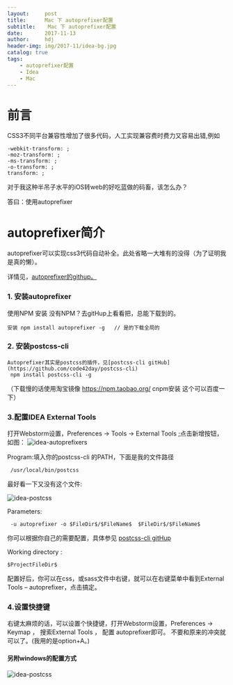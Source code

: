 ```yaml
---
layout:     post
title:      Mac 下 autoprefixer配置
subtitle:    Mac 下 autoprefixer配置
date:       2017-11-13
author:     hdj
header-img: img/2017-11/idea-bg.jpg
catalog: true
tags:
    - autoprefixer配置
    - Idea
    - Mac
---
```

# 前言


CSS3不同平台兼容性增加了很多代码，人工实现兼容费时费力又容易出错,例如

```
-webkit-transform: ;
-moz-transform: ;
-ms-transform: ;
-o-transform: ;
transform: ;
```

对于我这种半吊子水平的iOS转web的好吃蓝做的码畜，该怎么办？

答曰：使用autoprefixer


# autoprefixer简介
autoprefixer可以实现css3代码自动补全。此处省略一大堆有的没得（为了证明我是真的懒）。

详情见，[autoprefixer的githup。](https://github.com/postcss/autoprefixer)

### 1. 安装autoprefixer
   使用NPM 安装 没有NPM？去gitHup上看看把，总能下载到的。
   ```
   安装 npm install autoprefixer -g   // 是的下载全局的
   ````
### 2. 安装postcss-cli
```
Autoprefixer其实是postcss的插件，见[postcss-cli gitHub](https://github.com/code42day/postcss-cli)
 npm install postcss-cli -g
```
 （下载慢的话使用淘宝镜像 https://npm.taobao.org/ cnpm安装 这个可以百度一下）
### 3.配置IDEA External Tools
打开Webstorm设置，Preferences -> Tools -> External Tools ;点击新增按钮，如图：
![idea-autoprefixers](http://hedj.top/img/2017-11/idea-autoprefixers.png)

Program:填入你的postcss-cli 的PATH，下面是我的文件路径
```
 /usr/local/bin/postcss
```
最好看一下又没有这个文件:

![idea-postcss](http://hedj.top/img/2017-11/idea-postcss.png)

Parameters:

```
 -u autoprefixer -o $FileDir$/$FileName$  $FileDir$/$FileName$
```
 你可以根据你自己的需要配置，具体参见 [postcss-cli gitHup](https://github.com/code42day/postcss-cli)

Working directory :

```
$ProjectFileDir$
```

配置好后，你可以在css，或sass文件中右键，就可以在右键菜单中看到External Tools – autoprefixer，点击搞定。
### 4.设置快捷键

   右键太麻烦的话，可以设置个快捷键，打开Webstorm设置，Preferences -> Keymap ， 搜索External Tools ，
    配置 autoprefixer即可。 不要和原来的冲突就可以了。(我用的是option+A。)



####  另附windows的配置方式

![idea-postcss](http://hedj.top/img/2017-11/idea-autoprefixer-windows.png)
